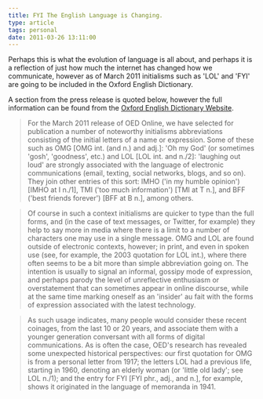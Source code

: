 ```yaml
---
title: FYI The English Language is Changing.
type: article
tags: personal
date: 2011-03-26 13:11:00
---
```

<p>Perhaps this is what the evolution of language is all about, and perhaps it is a reflection of just how much the internet has changed how we communicate, however as of March 2011 initialisms such as 'LOL' and 'FYI' are going to be included in the Oxford English Dictionary.</p>
<p>A section from the press release is quoted below, however the full information can be found from the <a href="http://www.oed.com/public/latest/latest-update/#new" target="_blank">Oxford English Dictionary Website</a>.</p>
<blockquote>For the March 2011 release of OED Online, we have selected for publication a number of noteworthy initialisms abbreviations consisting of the initial letters of a name or expression. Some of these such as OMG  [OMG int. (and n.) and adj.]: 'Oh my God' (or sometimes 'gosh', 'goodness', etc.) and LOL  [LOL int. and n./2]: 'laughing out loud' are strongly associated with the language of electronic communications (email, texting, social networks, blogs, and so on). They join other entries of this sort: IMHO ('in my humble opinion') [IMHO at I n./1], TMI ('too much information')  [TMI at T n.], and BFF ('best friends forever') [BFF at B n.], among others.</blockquote>
<blockquote>Of course in such a context initialisms are quicker to type than the full forms, and (in the case of text messages, or Twitter, for example) they help to say more in media where there is a limit to a number of characters one may use in a single message. OMG and LOL are found outside of electronic contexts, however; in print, and even in spoken use (see, for example, the 2003 quotation for LOL int.), where there often seems to be a bit more than simple abbreviation going on. The intention is usually to signal an informal, gossipy mode of expression, and perhaps parody the level of unreflective enthusiasm or overstatement that can sometimes appear in online discourse, while at the same time marking oneself as an 'insider' au fait with the forms of expression associated with the latest technology.</blockquote>
<blockquote>As such usage indicates, many people would consider these recent coinages, from the last 10 or 20 years, and associate them with a younger generation conversant with all forms of digital communications. As is often the case, OED's research has revealed some unexpected historical  perspectives: our first quotation for OMG is from a personal letter from 1917; the letters LOL had a previous life, starting in 1960, denoting an elderly woman (or 'little old lady'; see LOL n./1); and the entry for FYI  [FYI phr., adj., and n.], for example, shows it originated in the language of memoranda in 1941.</blockquote>

